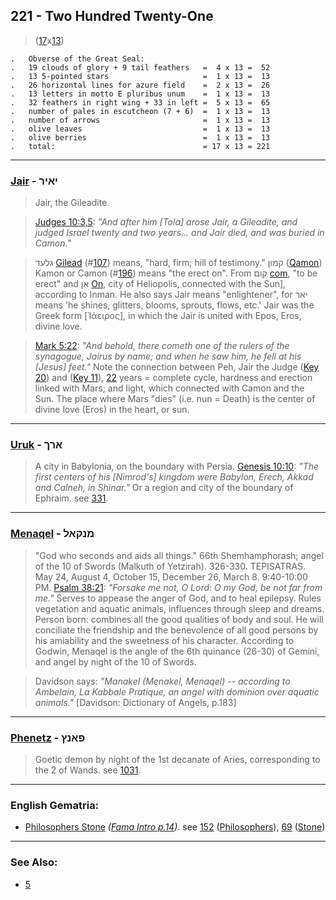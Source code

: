 ## 221 - Two Hundred Twenty-One
> ([17](17)x[13](13))

	.   Obverse of the Great Seal:
	.   19 clouds of glory + 9 tail feathers   =  4 x 13 =  52
	.   13 5-pointed stars                     =  1 x 13 =  13
	.   26 horizontal lines for azure field    =  2 x 13 =  26
	.   13 letters in motto E pluribus unum    =  1 x 13 =  13
	.   32 feathers in right wing + 33 in left =  5 x 13 =  65
	.   number of pales in escutcheon (7 + 6)  =  1 x 13 =  13
	.   number of arrows                       =  1 x 13 =  13
	.   olive leaves                           =  1 x 13 =  13
	.   olive berries                          =  1 x 13 =  13
	.   total:                                 = 17 x 13 = 221

---

### [Jair](/keys/IAIR) - יאיר
> Jair, the Gileadite.

> [Judges 10:3,5](https://www.biblegateway.com/passage/?search=Judges+10%3A3%2C5&version=AKJV;WLC): *"And after him [Tola] arose Jair, a Gileadite, and judged Israel twenty and two years... and Jair died, and was buried in Camon."*

> גלעד [Gilead](/keys/GLOD) (#[107](107)) means, "hard, firm; hill of testimony." קמון ([Qamon](/keys/QMVN)) Kamon or Camon (#[196](196)) means "the erect on". From קום [com](/keys/QVM), "to be erect" and אן [On](/keys/AN), city of Heliopolis, connected with the Sun], according to Inman. He also says Jair means "enlightener", for יאר means 'he shines, glitters, blooms, sprouts, flows, etc.' Jair was the Greek form [Ἰάειρος], in which the Jair is united with Epos, Eros, divine love.

> [Mark 5:22](http://biblehub.com//.htm): *"And behold, there cometh one of the rulers of the synagogue, Jairus by name; and when he saw him, he fell at his [Jesus] feet."* Note the connection between Peh, Jair the Judge ([Key 20](20)) and ([Key 11](11)), [22](22) years = complete cycle, hardness and erection linked with Mars; and light, which connected with Camon and the Sun. The place where Mars "dies" (i.e. nun = Death) is the center of divine love (Eros) in the heart, or sun.

---

### [Uruk](/keys/ARK) - ארך
> A city in Babylonia, on the boundary with Persia. [Genesis 10:10](http://biblehub.com/genesis/10-10.htm): *"The first centers of his [Nimrod's] kingdom were Babylon, Erech, Akkad and Calneh, in Shinar."* Or a region and city of the boundary of Ephraim. see [331](331).

---

### [Menaqel](/keys/MNQAL) - מנקאל
> "God who seconds and aids all things." 66th Shemhamphorash; angel of the 10 of Swords (Malkuth of Yetzirah). 326-330. TEPISATRAS. May 24, August 4, October 15, December 26, March 8. 9:40-10:00 PM. [Psalm 38:21](http://biblehub.com/psalms/38-21.htm): *"Forsake me not, O Lord: O my God, be not far from me."* Serves to appease the anger of God, and to heal epilepsy. Rules vegetation and aquatic animals, influences through sleep and dreams. Person born: combines all the good qualities of body and soul. He will conciliate the friendship and the benevolence of all good persons by his amiability and the sweetness of his character. According to Godwin, Menaqel is the angle of the 6th quinance (26-30) of Gemini, and angel by night of the 10 of Swords.

> Davidson says: *"Manakel (Menakel, Menaqel) -- according to Ambelain, La Kabbale Pratique, an angel with dominion over aquatic animals."* [Davidson: Dictionary of Angels, p.183]

---

### [Phenetz](/keys/PANTz) - פאנץ
> Goetic demon by night of the 1st decanate of Aries, corresponding to the 2 of Wands. see [1031](1031).

---

### English Gematria:

- [Philosophers Stone](/english?word=Philosophers+Stone) *([Fama Intro p.14](https://archive.org/stream/fameconfessionof00vaug#page/n14/mode/2up))*. see [152](152) ([Philosophers](/english?word=Philosophers)), [69](69) ([Stone](/english?word=Stone))

---

### See Also:

- [5](5)
